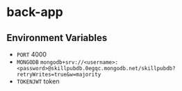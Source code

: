 # back-app
## Environment Variables
* `PORT` 4000
* `MONGODB` `mongodb+srv://<username>:<password>@skillpubdb.0egqc.mongodb.net/skillpubdb?retryWrites=true&w=majority`
* `TOKENJWT` token
